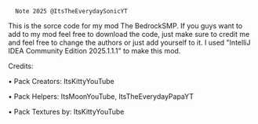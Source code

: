 
      Note 2025 @ItsTheEverydaySonicYT

This is the sorce code for my mod The BedrockSMP.
If you guys want to add to my mod feel free to download the code, just make sure to credit me and feel free to change the authors or just add yourself to it.
I used "IntelliJ IDEA Community Edition 2025.1.1.1" to make this mod.


Credits:

• Pack Creators: ItsKittyYouTube

• Pack Helpers: ItsMoonYouTube, ItsTheEverydayPapaYT

• Pack Textures by: ItsKittyYouTube